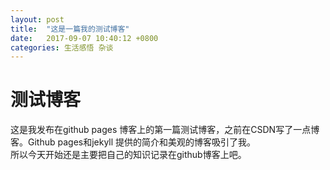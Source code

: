 ```yaml
---
layout: post
title:  "这是一篇我的测试博客"
date:   2017-09-07 10:40:12 +0800
categories: 生活感悟 杂谈
---
```

# 测试博客
这是我发布在github pages 博客上的第一篇测试博客，之前在CSDN写了一点博客。Github pages和jekyll 提供的简介和美观的博客吸引了我。  
所以今天开始还是主要把自己的知识记录在github博客上吧。
